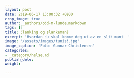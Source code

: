 ```yaml
---
layout: post
date: 2019-06-17 15:00:32 +0200
crop_image: true
author: _authors/odd-m-lunde.markdown
tags: []
title: Slanking og slankemani
excerpt: 'Hvordan du skal komme deg ut av en slik mani  '
image: "/assets/images/tunis3.jpg"
image_caption: 'Foto: Gunnar Christensen'
categories:
- _category/helse.md
publish_date: 
weight: 

---
```

